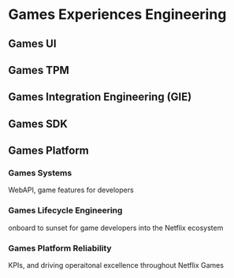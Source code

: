 # Games Experiences Engineering

## Games UI

## Games TPM

## Games Integration Engineering (GIE)

## Games SDK

## Games Platform

### Games Systems

WebAPI, game features for developers

### Games Lifecycle Engineering

onboard to sunset for game developers into the Netflix ecosystem

### Games Platform Reliability

KPIs, and driving operaitonal excellence throughout Netflix Games
